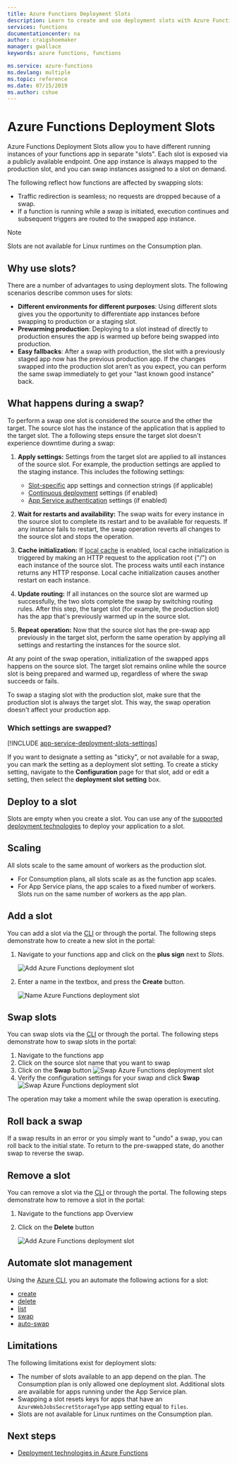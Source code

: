 ```yaml
---
title: Azure Functions Deployment Slots
description: Learn to create and use deployment slots with Azure Functions
services: functions
documentationcenter: na
author: craigshoemaker
manager: gwallace
keywords: azure functions, functions

ms.service: azure-functions
ms.devlang: multiple
ms.topic: reference
ms.date: 07/15/2019
ms.author: cshoe
---
```

# Azure Functions Deployment Slots

Azure Functions Deployment Slots allow you to have different running instances of your functions app in separate "slots". Each slot is exposed via a publicly available endpoint. One app instance is always mapped to the production slot, and you can swap instances assigned to a slot on demand.

The following reflect how functions are affected by swapping slots:

- Traffic redirection is seamless; no requests are dropped because of a swap.
- If a function is running while a swap is initiated, execution continues and subsequent triggers are routed to the swapped app instance.

> [!NOTE]
> Slots are not available for Linux runtimes on the Consumption plan.

## Why use slots?

There are a number of advantages to using deployment slots. The following scenarios describe common uses for slots:

- **Different environments for different purposes**: Using different slots gives you the opportunity to differentiate app instances before swapping to production or a staging slot.
- **Prewarming production**: Deploying to a slot instead of directly to production ensures the app is warmed up before being swapped into production.
- **Easy fallbacks**: After a swap with production, the slot with a previously staged app now has the previous production app. If the changes swapped into the production slot aren't as you expect, you can perform the same swap immediately to get your "last known good instance" back.

## What happens during a swap?

To perform a swap one slot is considered the source and the other the target. The source slot has the instance of the application that is applied to the target slot. The a following steps ensure the target slot doesn't experience downtime during a swap:

1. **Apply settings:** Settings from the target slot are applied to all instances of the source slot. For example, the production settings are applied to the staging instance. This includes the following settings: 
    - [Slot-specific](#which-settings-are-swapped) app settings and connection strings (if applicable)
    - [Continuous deployment](../app-service/deploy-continuous-deployment.md) settings (if enabled)
    - [App Service authentication](../app-service/overview-authentication-authorization.md) settings (if enabled)
    
1. **Wait for restarts and availability:** The swap waits for every instance in the source slot to complete its restart and to be available for requests. If any instance fails to restart, the swap operation reverts all changes to the source slot and stops the operation.

1. **Cache initialization:** If [local cache](../app-service/overview-local-cache.md) is enabled, local cache initialization is triggered by making an HTTP request to the application root ("/") on each instance of the source slot. The process waits until each instance returns any HTTP response. Local cache initialization causes another restart on each instance.

1. **Update routing:** If all instances on the source slot are warmed up successfully, the two slots complete the swap by switching routing rules. After this step, the target slot (for example, the production slot) has the app that's previously warmed up in the source slot.

1. **Repeat operation:** Now that the source slot has the pre-swap app previously in the target slot, perform the same operation by applying all settings and restarting the instances for the source slot.

At any point of the swap operation, initialization of the swapped apps happens on the source slot. The target slot remains online while the source slot is being prepared and warmed up, regardless of where the swap succeeds or fails.

To swap a staging slot with the production slot, make sure that the production slot is always the target slot. This way, the swap operation doesn't affect your production app.

### Which settings are swapped?

[!INCLUDE [app-service-deployment-slots-settings](../../includes/app-service-deployment-slots-settings.md)]

If you want to designate a setting as "sticky", or not available for a swap, you can mark the setting as a deployment slot setting. To create a sticky setting, navigate to the **Configuration** page for that slot, add or edit a setting, then select the **deployment slot setting** box. 

## Deploy to a slot

Slots are empty when you create a slot. You can use any of the [supported deployment technologies](./functions-deployment-technologies.md) to deploy your application to a slot.

## Scaling

All slots scale to the same amount of workers as the production slot. 

- For Consumption plans, all slots scale as as the function app scales.
- For App Service plans, the app scales to a fixed number of workers. Slots run on the same number of workers as the app plan.

## Add a slot

You can add a slot via the [CLI](https://docs.microsoft.com/cli/azure/functionapp/deployment/slot?view=azure-cli-latest#az-functionapp-deployment-slot-create) or through the portal. The following steps demonstrate how to create a new slot in the portal:

1. Navigate to your functions app and click on the **plus sign** next to *Slots*.
	
	![Add Azure Functions deployment slot](./media/functions-deployment-slots/azure-functions-deployment-slots-add.png)

1. Enter a name in the textbox, and press the **Create** button.

	![Name Azure Functions deployment slot](./media/functions-deployment-slots/azure-functions-deployment-slots-add-name.png)

## Swap slots

You can swap slots via the [CLI](https://docs.microsoft.com/cli/azure/functionapp/deployment/slot?view=azure-cli-latest#az-functionapp-deployment-slot-swap) or through the portal. The following steps demonstrate how to swap slots in the portal:

1. Navigate to the functions app 
2. Click on the source slot name that you want to swap
1. Click on the **Swap** button
    ![Swap Azure Functions deployment slot](./media/functions-deployment-slots/azure-functions-deployment-slots-swap.png)
4. Verify the configuration settings for your swap and click **Swap**
	![Swap Azure Functions deployment slot](./media/functions-deployment-slots/azure-functions-deployment-slots-swap-config.png)

The operation may take a moment while the swap operation is executing.

## Roll back a swap

If a swap results in an error or you simply want to "undo" a swap, you can roll back to the initial state. To return to the pre-swapped state, do another swap to reverse the swap.

## Remove a slot

You can remove a slot via the [CLI](https://docs.microsoft.com/cli/azure/functionapp/deployment/slot?view=azure-cli-latest#az-functionapp-deployment-slot-delete) or through the portal. The following steps demonstrate how to remove a slot in the portal:

1. Navigate to the functions app Overview

1. Click on the **Delete** button

	![Add Azure Functions deployment slot](./media/functions-deployment-slots/azure-functions-deployment-slots-delete.png)


## Automate slot management

Using the [Azure CLI](https://docs.microsoft.com/cli/azure/functionapp/deployment/slot?view=azure-cli-latest), you an automate the following actions for a slot:

- [create](https://docs.microsoft.com/cli/azure/functionapp/deployment/slot?view=azure-cli-latest#az-functionapp-deployment-slot-create)
- [delete](https://docs.microsoft.com/cli/azure/functionapp/deployment/slot?view=azure-cli-latest#az-functionapp-deployment-slot-delete)
- [list](https://docs.microsoft.com/cli/azure/functionapp/deployment/slot?view=azure-cli-latest#az-functionapp-deployment-slot-list)
- [swap](https://docs.microsoft.com/cli/azure/functionapp/deployment/slot?view=azure-cli-latest#az-functionapp-deployment-slot-swap)
- [auto-swap](https://docs.microsoft.com/cli/azure/functionapp/deployment/slot?view=azure-cli-latest#az-functionapp-deployment-slot-auto-swap)

## Limitations

The following limitations exist for deployment slots:

- The number of slots available to an app depend on the plan. The Consumption plan is only allowed one deployment slot. Additional slots are available for apps running under the App Service plan.
- Swapping a slot resets keys for apps that have an `AzureWebJobsSecretStorageType` app setting equal to `files`.
- Slots are not available for Linux runtimes on the Consumption plan.

## Next steps

- [Deployment technologies in Azure Functions](./functions-deployment-technologies.md)
